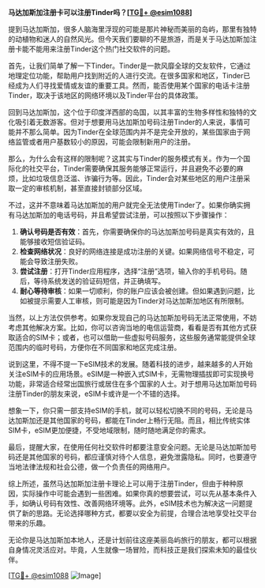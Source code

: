 **马达加斯加注册卡可以注册Tinder吗？[[TG💪+ @esim1088](https://t.me/s/esim1088)]**

提到马达加斯加，很多人脑海里浮现的可能是那片神秘而美丽的岛屿，那里有独特的动植物和迷人的自然风光。但今天我们要聊的不是旅游，而是关于马达加斯加注册卡能不能用来注册Tinder这个热门社交软件的问题。

首先，让我们简单了解一下Tinder。Tinder是一款风靡全球的交友软件，它通过地理定位功能，帮助用户找到附近的人进行交流。在很多国家和地区，Tinder已经成为人们寻找爱情或友谊的重要工具。然而，能否使用某个国家的电话卡注册Tinder，取决于该地区的网络环境以及Tinder平台的具体政策。

回到马达加斯加，这个位于印度洋西部的岛国，以其丰富的生物多样性和独特的文化吸引着无数游客。但对于想要用马达加斯加号码注册Tinder的人来说，事情可能并不那么简单。因为Tinder在全球范围内并不是完全开放的，某些国家由于网络监管或者用户基数较小的原因，可能会限制新用户的注册。

那么，为什么会有这样的限制呢？这其实与Tinder的服务模式有关。作为一个国际化的社交平台，Tinder需要确保其服务能够正常运行，并且避免不必要的麻烦，比如垃圾信息泛滥、诈骗行为等。因此，Tinder会对某些地区的用户注册采取一定的审核机制，甚至直接封锁部分区域。

不过，这并不意味着马达加斯加的用户就完全无法使用Tinder了。如果你确实拥有马达加斯加的电话号码，并且希望尝试注册，可以按照以下步骤操作：

1. **确认号码是否有效**：首先，你需要确保你的马达加斯加号码是真实有效的，且能够接收短信验证码。
2. **检查网络状况**：良好的网络连接是成功注册的关键。如果网络信号不稳定，可能会导致注册失败。
3. **尝试注册**：打开Tinder应用程序，选择“注册”选项，输入你的手机号码。随后，等待系统发送的验证码短信，并正确填写。
4. **耐心等待审核**：如果一切顺利，你的账户应该会被创建。但如果遇到问题，比如被提示需要人工审核，则可能是因为Tinder对马达加斯加地区有所限制。

当然，以上方法仅供参考。如果你发现自己的马达加斯加号码无法正常使用，不妨考虑其他解决方案。比如，你可以咨询当地的电信运营商，看看是否有其他方式获取适合的SIM卡；或者，也可以借助一些虚拟号码服务，这些服务通常能提供全球范围内的临时号码，方便你在不同国家和地区完成注册。

说到这里，不得不提一下eSIM技术的发展。随着科技的进步，越来越多的人开始关注eSIM卡的应用场景。eSIM是一种嵌入式SIM卡，无需物理插拔即可实现换号功能，非常适合经常出国旅行或居住在多个国家的人士。对于想用马达加斯加号码注册Tinder的朋友来说，eSIM卡或许是一个不错的选择。

想象一下，你只需一部支持eSIM的手机，就可以轻松切换不同的号码，无论是马达加斯加还是其他国家的号码，都能在Tinder上畅行无阻。而且，相比传统实体SIM卡，eSIM更加便捷，不受地域限制，随时随地满足你的需求。

最后，提醒大家，在使用任何社交软件时都要注意安全问题。无论是马达加斯加号码还是其他国家的号码，都应谨慎对待个人信息，避免泄露隐私。同时，也要遵守当地法律法规和社会公德，做一个负责任的网络用户。

综上所述，虽然马达加斯加注册卡理论上可以用于注册Tinder，但由于种种原因，实际操作中可能会遇到一些困难。如果你真的想要尝试，可以先从基本条件入手，如确认号码有效性、改善网络环境等。此外，eSIM技术也为解决这一问题提供了新的思路。无论选择哪种方式，都要以安全为前提，合理合法地享受社交平台带来的乐趣。

无论你是马达加斯加本地人，还是计划前往这座美丽岛屿旅行的朋友，都可以根据自身情况灵活应对。毕竟，人生就像一场冒险，而科技正是我们探索未知的最佳伙伴。

[[TG💪+ @esim1088](https://t.me/s/esim1088) ![Image](https://i.postimg.cc/4NQfJmqS/Snipaste-2025-05-13-00-14-12.png)]